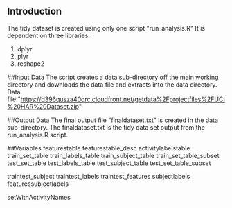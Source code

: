 ## Introduction
The tidy dataset is created using only one script "run_analysis.R"
It is dependent on three libraries:
1. dplyr
2. plyr
3. reshape2

##Input Data
The script creates a data sub-directory off the main working directory and downloads the data file and extracts into the data directory.
Data file:"https://d396qusza40orc.cloudfront.net/getdata%2Fprojectfiles%2FUCI%20HAR%20Dataset.zip"

##Output Data
The final output file "finaldataset.txt" is created in the data sub-directory.
The finaldataset.txt is the tidy data set output from the run_analysis.R script.

##Variables
featurestable
featurestable_desc 
activitylabelstable
train_set_table
train_labels_table
train_subject_table
train_set_table_subset
test_set_table
test_labels_table
test_subject_table
test_set_table_subset

traintest_subject
traintest_labels
traintest_features
subjectlabels
featuressubjectlabels

setWithActivityNames
